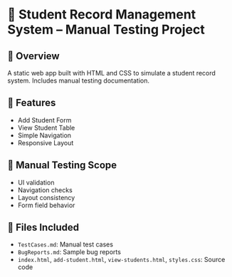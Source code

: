 # 🧪 Student Record Management System – Manual Testing Project

## 📌 Overview
A static web app built with HTML and CSS to simulate a student record system. Includes manual testing documentation.

## 📂 Features
- Add Student Form
- View Student Table
- Simple Navigation
- Responsive Layout

## 🧪 Manual Testing Scope
- UI validation
- Navigation checks
- Layout consistency
- Form field behavior

## 📄 Files Included
- `TestCases.md`: Manual test cases
- `BugReports.md`: Sample bug reports
- `index.html`, `add-student.html`, `view-students.html`, `styles.css`: Source code
